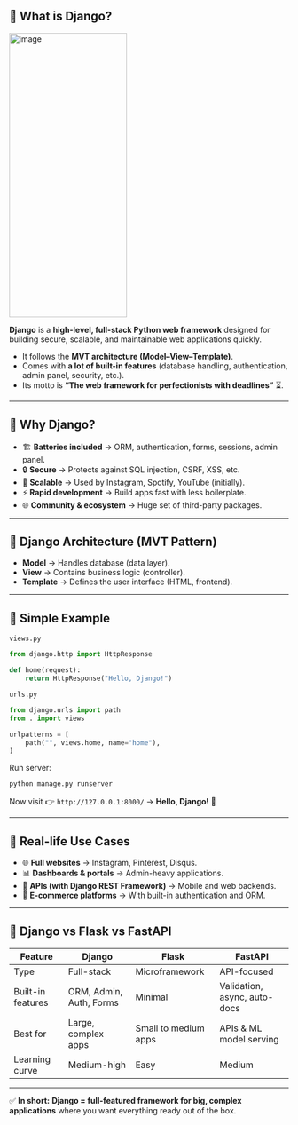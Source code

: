 ## 🔹 What is **Django**?

<img width="212" height="512" alt="image" src="https://github.com/user-attachments/assets/bf313438-fd83-4760-99a7-06e4f64836d5" />

**Django** is a **high-level, full-stack Python web framework** designed for building secure, scalable, and maintainable web applications quickly.

* It follows the **MVT architecture (Model–View–Template)**.
* Comes with **a lot of built-in features** (database handling, authentication, admin panel, security, etc.).
* Its motto is **“The web framework for perfectionists with deadlines”** ⏳.

---

## 🔹 Why Django?

* 🏗️ **Batteries included** → ORM, authentication, forms, sessions, admin panel.
* 🔒 **Secure** → Protects against SQL injection, CSRF, XSS, etc.
* 🚀 **Scalable** → Used by Instagram, Spotify, YouTube (initially).
* ⚡ **Rapid development** → Build apps fast with less boilerplate.
* 🌐 **Community & ecosystem** → Huge set of third-party packages.

---

## 🔹 Django Architecture (MVT Pattern)

* **Model** → Handles database (data layer).
* **View** → Contains business logic (controller).
* **Template** → Defines the user interface (HTML, frontend).

---

## 🔹 Simple Example

`views.py`

```python
from django.http import HttpResponse

def home(request):
    return HttpResponse("Hello, Django!")
```

`urls.py`

```python
from django.urls import path
from . import views

urlpatterns = [
    path("", views.home, name="home"),
]
```

Run server:

```bash
python manage.py runserver
```

Now visit 👉 `http://127.0.0.1:8000/` → **Hello, Django!** 🎉

---

## 🔹 Real-life Use Cases

* 🌐 **Full websites** → Instagram, Pinterest, Disqus.
* 📊 **Dashboards & portals** → Admin-heavy applications.
* 📱 **APIs (with Django REST Framework)** → Mobile and web backends.
* 🛒 **E-commerce platforms** → With built-in authentication and ORM.

---

## 🔹 Django vs Flask vs FastAPI

| Feature           | **Django**              | **Flask**            | **FastAPI**                  |
| ----------------- | ----------------------- | -------------------- | ---------------------------- |
| Type              | Full-stack              | Microframework       | API-focused                  |
| Built-in features | ORM, Admin, Auth, Forms | Minimal              | Validation, async, auto-docs |
| Best for          | Large, complex apps     | Small to medium apps | APIs & ML model serving      |
| Learning curve    | Medium-high             | Easy                 | Medium                       |

---

✅ **In short:**
**Django = full-featured framework for big, complex applications** where you want everything ready out of the box.
